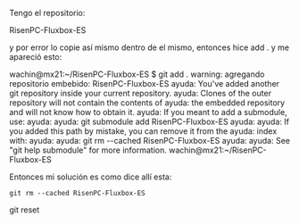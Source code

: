 

Tengo el repositorio:

RisenPC-Fluxbox-ES

y por error lo copie así mismo dentro de el mismo, entonces hice add . y me apareció esto:

wachin@mx21:~/RisenPC-Fluxbox-ES
$ git add .
warning: agregando repositorio embebido: RisenPC-Fluxbox-ES
ayuda: You've added another git repository inside your current repository.
ayuda: Clones of the outer repository will not contain the contents of
ayuda: the embedded repository and will not know how to obtain it.
ayuda: If you meant to add a submodule, use:
ayuda: 
ayuda: 	git submodule add <url> RisenPC-Fluxbox-ES
ayuda: 
ayuda: If you added this path by mistake, you can remove it from the
ayuda: index with:
ayuda: 
ayuda: 	git rm --cached RisenPC-Fluxbox-ES
ayuda: 
ayuda: See "git help submodule" for more information.
wachin@mx21:~/RisenPC-Fluxbox-ES


Entonces mi solución es como dice allí esta:

    git rm --cached RisenPC-Fluxbox-ES


git reset 
